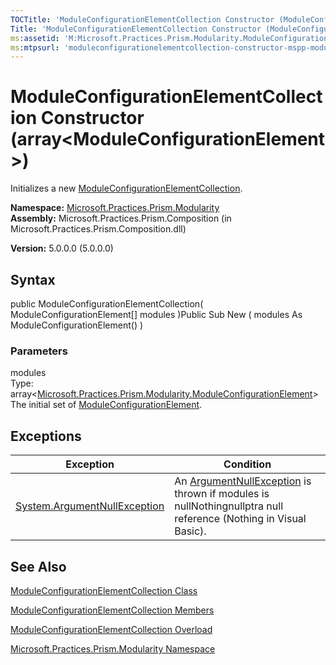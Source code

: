 ```yaml
---
TOCTitle: 'ModuleConfigurationElementCollection Constructor (ModuleConfigurationElement[])'
Title: 'ModuleConfigurationElementCollection Constructor (ModuleConfigurationElement[]) (Microsoft.Practices.Prism.Modularity)'
ms:assetid: 'M:Microsoft.Practices.Prism.Modularity.ModuleConfigurationElementCollection.\#ctor(Microsoft.Practices.Prism.Modularity.ModuleConfigurationElement[])'
ms:mtpsurl: 'moduleconfigurationelementcollection-constructor-mspp-modularity.md'
---
```


# ModuleConfigurationElementCollection Constructor (array&lt;ModuleConfigurationElement&gt;)

Initializes a new [ModuleConfigurationElementCollection](https://msdn.microsoft.com/library/microsoft.practices.prism.modularity.moduleconfigurationelementcollection).

**Namespace:** [Microsoft.Practices.Prism.Modularity](https://msdn.microsoft.com/library/microsoft.practices.prism.modularity)
**Assembly:** Microsoft.Practices.Prism.Composition (in Microsoft.Practices.Prism.Composition.dll)

**Version:** 5.0.0.0 (5.0.0.0)

## Syntax
public ModuleConfigurationElementCollection( ModuleConfigurationElement[] modules )Public Sub New ( modules As ModuleConfigurationElement() )

### Parameters

modules  
Type: array&lt;[Microsoft.Practices.Prism.Modularity.ModuleConfigurationElement](https://msdn.microsoft.com/library/microsoft.practices.prism.modularity.moduleconfigurationelement)&gt;
The initial set of [ModuleConfigurationElement](https://msdn.microsoft.com/library/microsoft.practices.prism.modularity.moduleconfigurationelement).

## Exceptions


| Exception                                                                             | Condition                                                                                                                                                           |
|---------------------------------------------------------------------------------------|---------------------------------------------------------------------------------------------------------------------------------------------------------------------|
| [System.ArgumentNullException](http://msdn.microsoft.com/en-us/library/27426hcy) | An [ArgumentNullException](http://msdn.microsoft.com/en-us/library/27426hcy) is thrown if modules is nullNothingnullptra null reference (Nothing in Visual Basic). |

## See Also
[ModuleConfigurationElementCollection Class](https://msdn.microsoft.com/library/microsoft.practices.prism.modularity.moduleconfigurationelementcollection)

[ModuleConfigurationElementCollection Members](https://msdn.microsoft.com/allmembers.t:microsoft.practices.prism.modularity.moduleconfigurationelementcollection)

[ModuleConfigurationElementCollection Overload](https://msdn.microsoft.com/overload:microsoft.practices.prism.modularity.moduleconfigurationelementcollection.)

[Microsoft.Practices.Prism.Modularity Namespace](https://msdn.microsoft.com/library/microsoft.practices.prism.modularity)
